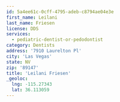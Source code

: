 ```yaml
---
id: 5a4ee61c-0cff-4795-adeb-c8794ae04e3e
first_name: Leilani
last_name: Friesen
license: DDS
services:
  - pediatric-dentist-or-pedodontist
category: Dentists
address: '7910 Laurelton Pl'
city: 'Las Vegas'
state: NV
zip: '89147'
title: 'Leilani Friesen'
_geoloc:
  lng: -115.27343
  lat: 36.113059
---
```

